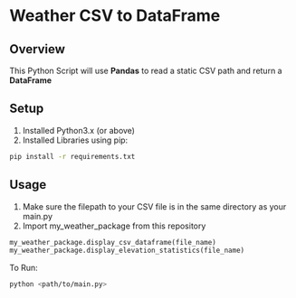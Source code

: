 # Weather CSV to DataFrame
## Overview
This Python Script will use **Pandas** to read a static CSV path and return a **DataFrame**

## Setup
1. Installed Python3.x (or above)
2. Installed Libraries using pip:
```bash
pip install -r requirements.txt
```

## Usage
1. Make sure the filepath to your CSV file is in the same directory as your main.py
2. Import my_weather_package from this repository

```python
my_weather_package.display_csv_dataframe(file_name)
my_weather_package.display_elevation_statistics(file_name)
```

To Run:
```bash
python <path/to/main.py> 
```


